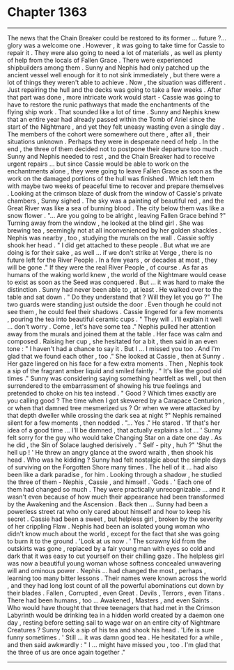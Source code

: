 
# Chapter 1363


---

The news that the Chain Breaker could be restored to its former ... future ?... glory was a welcome one . However , it was going to take time for Cassie to repair it . They were also going to need a lot of materials , as well as plenty of help from the locals of Fallen Grace .
There were experienced shipbuilders among them . Sunny and Nephis had only patched up the ancient vessel well enough for it to not sink immediately , but there were a lot of things they weren't able to achieve . Now , the situation was different .
Just repairing the hull and the decks was going to take a few weeks . After that part was done , more intricate work would start - Cassie was going to have to restore the runic pathways that made the enchantments of the flying ship work .
That sounded like a lot of time .
Sunny and Nephis knew that an entire year had already passed within the Tomb of Ariel since the start of the Nightmare , and yet they felt uneasy wasting even a single day . The members of the cohort were somewhere out there , after all , their situations unknown . Perhaps they were in desperate need of help .
In the end , the three of them decided not to postpone their departure too much . Sunny and Nephis needed to rest , and the Chain Breaker had to receive urgent repairs ... but since Cassie would be able to work on the enchantments alone , they were going to leave Fallen Grace as soon as the work on the damaged portions of the hull was finished .
Which left them with maybe two weeks of peaceful time to recover and prepare themselves .
Looking at the crimson blaze of dusk from the window of Cassie's private chambers , Sunny sighed .
The sky was a painting of beautiful red , and the Great River was like a sea of burning blood . The city below them was like a snow flower .
"... Are you going to be alright , leaving Fallen Grace behind ?"
Turning away from the window , he looked at the blind girl . She was brewing tea , seemingly not at all inconvenienced by her golden shackles .
Nephis was nearby , too , studying the murals on the wall .
Cassie softly shook her head .
" I did get attached to these people . But what we are doing is for their sake , as well ... if we don't strike at Verge , there is no future left for the River People . In a few years , or decades at most , they will be gone ."
If they were the real River People , of course . As far as humans of the waking world knew , the world of the Nightmare would cease to exist as soon as the Seed was conquered . But ... it was hard to make the distinction .
Sunny had never been able to , at least .
He walked over to the table and sat down .
" Do they understand that ? Will they let you go ?"
The two guards were standing just outside the door . Even though he could not see them , he could feel their shadows .
Cassie lingered for a few moments , pouring the tea into beautiful ceramic cups .
" They will . I'll explain it well ... don't worry . Come , let's have some tea ."
Nephis pulled her attention away from the murals and joined them at the table . Her face was calm and composed .
Raising her cup , she hesitated for a bit , then said in an even tone :
" I haven't had a chance to say it . But I ... I missed you too . And I'm glad that we found each other , too ."
She looked at Cassie , then at Sunny . Her gaze lingered on his face for a few extra moments .
Then , Nephis took a sip of the fragrant amber liquid and smiled faintly .
" It's like the good old times ."
Sunny was considering saying something heartfelt as well , but then surrendered to the embarrassment of showing his true feelings and pretended to choke on his tea instead .
" Good ? Which times exactly are you calling good ? The time when I got skewered by a Carapace Centurion , or when that damned tree mesmerized us ? Or when we were attacked by that depth dweller while crossing the dark sea at night ?"
Nephis remained silent for a few moments , then nodded .
"... Yes ."
He stared .
'If that's her idea of a good time ... I'll be damned , that actually explains a lot ... '
Sunny felt sorry for the guy who would take Changing Star on a date one day .
As he did , the Sin of Solace laughed derisively .
" Self - pity , huh ?"
'Shut the hell up ! '
He threw an angry glance at the sword wraith , then shook his head .
Who was he kidding ? Sunny had felt nostalgic about the simple days of surviving on the Forgotten Shore many times . The hell of it ... had also been like a dark paradise , for him .
Looking through a shadow , he studied the three of them - Nephis , Cassie , and himself .
'Gods . '
Each one of them had changed so much . They were practically unrecognizable ... and it wasn't even because of how much their appearance had been transformed by the Awakening and the Ascension .
Back then ... Sunny had been a powerless street rat who only cared about himself and how to keep his secret . Cassie had been a sweet , but helpless girl , broken by the severity of her crippling Flaw . Nephis had been an isolated young woman who didn't know much about the world , except for the fact that she was going to burn it to the ground .
'Look at us now . '
The scrawny kid from the outskirts was gone , replaced by a fair young man with eyes so cold and dark that it was easy to cut yourself on their chilling gaze . The helpless girl was now a beautiful young woman whose softness concealed unwavering will and ominous power . Nephis ... had changed the most , perhaps , learning too many bitter lessons .
Their names were known across the world , and they had long lost count of all the powerful abominations cut down by their blades . Fallen , Corrupted , even Great . Devils , Terrors , even Titans .
There had been humans , too ... Awakened , Masters , and even Saints .
Who would have thought that three teenagers that had met in the Crimson Labyrinth would be drinking tea in a hidden world created by a daemon one day , resting before setting sail to wage war on an entire city of Nightmare Creatures ?
Sunny took a sip of his tea and shook his head .
'Life is sure funny sometimes . '
Still ... it was damn good tea .
He hesitated for a while , and then said awkwardly :
" I ... might have missed you , too . I'm glad that the three of us are once again together ."

---

